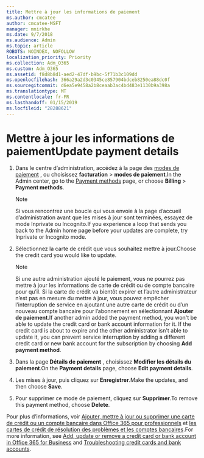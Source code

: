 ```yaml
---
title: Mettre à jour les informations de paiement
ms.author: cmcatee
author: cmcatee-MSFT
manager: mnirkhe
ms.date: 9/7/2018
ms.audience: Admin
ms.topic: article
ROBOTS: NOINDEX, NOFOLLOW
localization_priority: Priority
ms.collection: Adm_O365
ms.custom: Adm_O365
ms.assetid: f8d8b8d1-aed2-47df-b9bc-5f71b3c109dd
ms.openlocfilehash: 366a29a2d3c0345ce857904bdceb8250ea88dc0f
ms.sourcegitcommit: d6ea5e9458a2b8ceaab3ac4bd483e1130b9a398a
ms.translationtype: MT
ms.contentlocale: fr-FR
ms.lasthandoff: 01/15/2019
ms.locfileid: "28288621"
---
```

# <a name="update-payment-details"></a><span data-ttu-id="dc27d-102">Mettre à jour les informations de paiement</span><span class="sxs-lookup"><span data-stu-id="dc27d-102">Update payment details</span></span>

1. <span data-ttu-id="dc27d-103">Dans le centre d’administration, accédez à la page des [modes de paiement](https://go.microsoft.com/fwlink/p/?linkid=2018806) , ou choisissez **facturation** \> **modes de paiement**.</span><span class="sxs-lookup"><span data-stu-id="dc27d-103">In the Admin center, go to the [Payment methods](https://go.microsoft.com/fwlink/p/?linkid=2018806) page, or choose **Billing** \> **Payment methods**.</span></span>
    
    > [!NOTE]
    > <span data-ttu-id="dc27d-104">Si vous rencontrez une boucle qui vous envoie à la page d’accueil d’administration avant que les mises à jour sont terminées, essayez de mode Inprivate ou Incognito.</span><span class="sxs-lookup"><span data-stu-id="dc27d-104">If you experience a loop that sends you back to the Admin home page before your updates are complete, try Inprivate or Incognito mode.</span></span> 
  
2. <span data-ttu-id="dc27d-105">Sélectionnez la carte de crédit que vous souhaitez mettre à jour.</span><span class="sxs-lookup"><span data-stu-id="dc27d-105">Choose the credit card you would like to update.</span></span>
    
    > [!NOTE]
    > <span data-ttu-id="dc27d-p101">Si une autre administration ajouté le paiement, vous ne pourrez pas mettre à jour les informations de carte de crédit ou de compte bancaire pour qu’il. Si la carte de crédit va bientôt expirer et l’autre administrateur n’est pas en mesure du mettre à jour, vous pouvez empêcher l’interruption de service en ajoutant une autre carte de crédit ou d’un nouveau compte bancaire pour l’abonnement en sélectionnant **Ajouter de paiement**.</span><span class="sxs-lookup"><span data-stu-id="dc27d-p101">If another admin added the payment method, you won't be able to update the credit card or bank account information for it. If the credit card is about to expire and the other administrator isn't able to update it, you can prevent service interruption by adding a different credit card or new bank account for the subscription by choosing **Add payment method**.</span></span> 
  
3. <span data-ttu-id="dc27d-108">Dans la page **Détails de paiement** , choisissez **Modifier les détails du paiement**.</span><span class="sxs-lookup"><span data-stu-id="dc27d-108">On the **Payment details** page, choose **Edit payment details**.</span></span>
    
4. <span data-ttu-id="dc27d-109">Les mises à jour, puis cliquez sur **Enregistrer**.</span><span class="sxs-lookup"><span data-stu-id="dc27d-109">Make the updates, and then choose **Save**.</span></span>
    
5. <span data-ttu-id="dc27d-110">Pour supprimer ce mode de paiement, cliquez sur **Supprimer**.</span><span class="sxs-lookup"><span data-stu-id="dc27d-110">To remove this payment method, choose **Delete**.</span></span>
    
<span data-ttu-id="dc27d-111">Pour plus d’informations, voir [Ajouter, mettre à jour ou supprimer une carte de crédit ou un compte bancaire dans Office 365 pour professionnels](https://support.office.com/article/30ba9c83-50d8-4020-90ed-830a5b8c8724) et [les cartes de crédit de résolution des problèmes et les comptes bancaires](https://support.office.com/article/30ba9c83-50d8-4020-90ed-830a5b8c8724).</span><span class="sxs-lookup"><span data-stu-id="dc27d-111">For more information, see [Add, update or remove a credit card or bank account in Office 365 for Business](https://support.office.com/article/30ba9c83-50d8-4020-90ed-830a5b8c8724) and [Troubleshooting credit cards and bank accounts](https://support.office.com/article/30ba9c83-50d8-4020-90ed-830a5b8c8724).</span></span>
  

